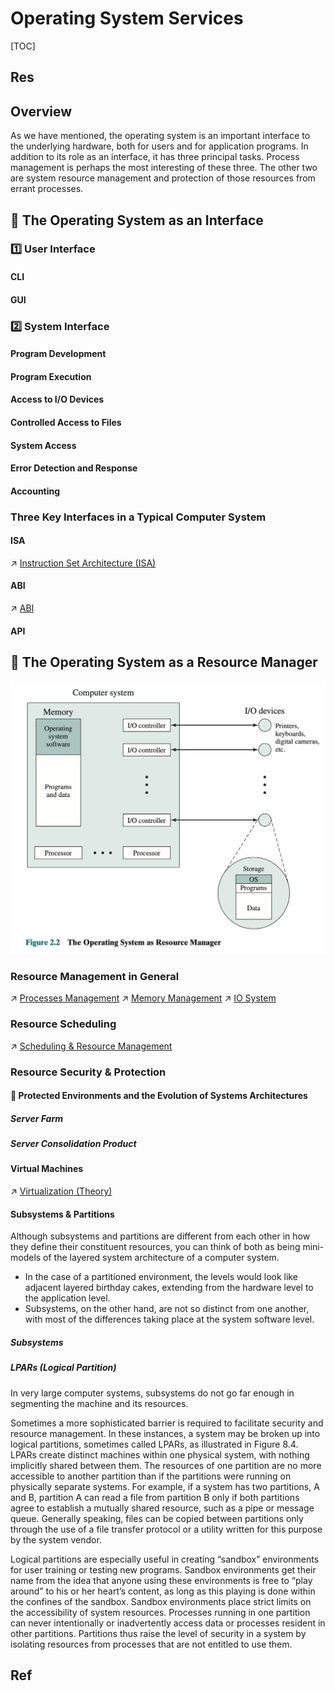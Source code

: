 # Operating System Services 

[TOC]



## Res



## Overview
As we have mentioned, the operating system is an important interface to the underlying hardware, both for users and for application programs. In addition to its role as an interface, it has three principal tasks. Process management is perhaps the most interesting of these three. The other two are system resource management and protection of those resources from errant processes.



## 🥺 The Operating System as an Interface
### 1️⃣ User Interface
#### CLI


#### GUI



### 2️⃣ System Interface
#### Program Development

#### Program Execution

#### Access to I/O Devices

#### Controlled Access to Files

#### System Access

#### Error Detection and Response

#### Accounting



### Three Key Interfaces in a Typical Computer System
#### ISA
↗ [Instruction Set Architecture (ISA)](../../Computer%20Organization%20&%20Architecture/🗣️%20Instruction%20Set%20Architecture%20(ISA)/Instruction%20Set%20Architecture%20(ISA).md)

#### ABI
↗ [ABI](../../Microcomputer%20Principles%20&%20Interfaces/Computer%20Interfaces/ABI/ABI.md)

#### API



## 🦮 The Operating System as a Resource Manager
![](../../../../../Assets/Pics/Screenshot%202023-03-05%20at%2012.25.57%20AM.png)

### Resource Management in General
↗ [Processes Management](../Processes%20Management/Processes%20Management.md)
↗ [Memory Management](../Memory%20Management/Memory%20Management.md)
↗ [IO System](../IO%20System/IO%20System.md)


### Resource Scheduling
↗ [Scheduling & Resource Management](../Scheduling%20&%20Resource%20Management/Scheduling%20&%20Resource%20Management.md)


### Resource Security & Protection
#### 📜 Protected Environments and the Evolution of Systems Architectures
##### Server Farm


##### Server Consolidation Product


#### Virtual Machines
↗ [Virtualization (Theory)](../../🚀%20Virtualization%20(Theory)/Virtualization%20(Theory).md)


#### Subsystems & Partitions
Although subsystems and partitions are different from each other in how they define their constituent resources, you can think of both as being mini-models of the layered system architecture of a computer system.
- In the case of a partitioned environment, the levels would look like adjacent layered birthday cakes, extending from the hardware level to the application level. 
- Subsystems, on the other hand, are not so distinct from one another, with most of the differences taking place at the system software level.

##### Subsystems


##### LPARs (Logical Partition)
In very large computer systems, subsystems do not go far enough in segmenting the machine and its resources.

Sometimes a more sophisticated barrier is required to facilitate security and resource management. In these instances, a system may be broken up into logical partitions, sometimes called LPARs, as illustrated in Figure 8.4. LPARs create distinct machines within one physical system, with nothing implicitly shared between them. The resources of one partition are no more accessible to another partition than if the partitions were running on physically separate systems. For example, if a system has two partitions, A and B, partition A can read a file from partition B only if both partitions agree to establish a mutually shared resource, such as a pipe or message queue. Generally speaking, files can be copied between partitions only through the use of a file transfer protocol or a utility written for this purpose by the system vendor.

Logical partitions are especially useful in creating “sandbox” environments for user training or testing new programs. Sandbox environments get their name from the idea that anyone using these environments is free to “play around” to his or her heart’s content, as long as this playing is done within the confines of the sandbox. Sandbox environments place strict limits on the accessibility of system resources. Processes running in one partition can never intentionally or inadvertently access data or processes resident in other partitions. Partitions thus raise the level of security in a system by isolating resources from processes that are not entitled to use them.




## Ref
[操作系统原理——第2章 操作系统概述]: https://blog.csdn.net/tangkcc/article/details/114852154
